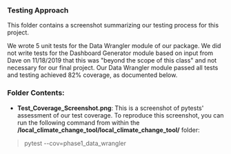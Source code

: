 ### Testing Approach
This folder contains a screenshot summarizing our testing process for this project.

We wrote 5 unit tests for the Data Wrangler module of our package. We did not write tests for the Dashboard Generator module  based on input from Dave on 11/18/2019 that this was "beyond the scope of this class" and not necessary for our final project. Our Data Wrangler module passed all tests and testing achieved 82% coverage, as documented below.

### Folder Contents:

* **Test_Coverage_Screenshot.png**: This is a screenshot of pytests' assessment of our test coverage. To reproduce this screenshot, you can run the following command from within the **/local_climate_change_tool/local_climate_change_tool/** folder:

> pytest --cov=phase1_data_wrangler

